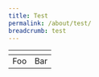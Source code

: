```yaml
---
title: Test
permalink: /about/test/
breadcrumb: test 
---
```


| <!-- -->    | <!-- -->    |
|-------------|-------------|
| Foo         | Bar         |
